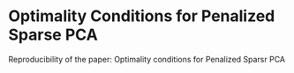 # Optimality Conditions for Penalized Sparse PCA
Reproducibility of the paper: Optimality conditions for Penalized Sparsr PCA
